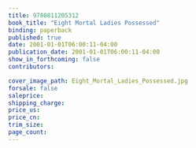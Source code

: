 ```yaml
---
title: 9780811205312
book_title: "Eight Mortal Ladies Possessed"
binding: paperback
published: true
date: 2001-01-01T06:00:11-04:00
publication_date: 2001-01-01T06:00:11-04:00
show_in_forthcoming: false
contributors:

cover_image_path: Eight_Mortal_Ladies_Possessed.jpg
forsale: false
saleprice:
shipping_charge:
price_us:
price_cn:
trim_size:
page_count:
---
```


